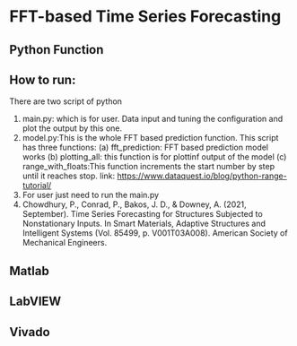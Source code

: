 # FFT-based Time Series Forecasting
## Python Function
## How to run:
There are two script of python
1. main.py: which is for user. Data input and tuning the configuration and plot the output by this one.
2. model.py:This is the whole FFT based prediction function.
This script has three functions:
    (a) fft_prediction: FFT based prediction model works
    (b) plotting_all: this function is for plottinf output of the model
    (c) range_with_floats:This function increments the start number by step until it reaches stop.
    link: https://www.dataquest.io/blog/python-range-tutorial/
3. For user just need to run the main.py
4. Chowdhury, P., Conrad, P., Bakos, J. D., & Downey, A. (2021, September). Time Series Forecasting for Structures Subjected to Nonstationary Inputs. In Smart Materials, Adaptive Structures and Intelligent Systems (Vol. 85499, p. V001T03A008). American Society of Mechanical Engineers.




## Matlab

## LabVIEW

## Vivado



